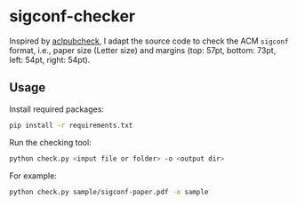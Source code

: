 # sigconf-checker
Inspired by [aclpubcheck](https://github.com/acl-org/aclpubcheck), I adapt the source code to check the ACM `sigconf` format, i.e., paper size (Letter size) and margins (top: 57pt, bottom: 73pt, left: 54pt, right: 54pt).

## Usage

Install required packages:

```bash
pip install -r requirements.txt
```

Run the checking tool:

```bash
python check.py <input file or folder> -o <output dir>
```

For example:
```bash
python check.py sample/sigconf-paper.pdf -o sample
```